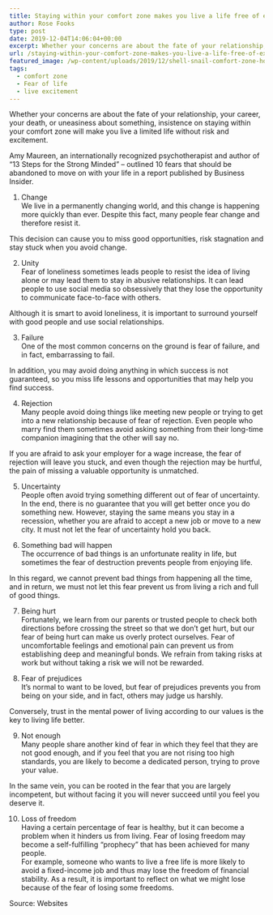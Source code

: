 ```yaml
---
title: Staying within your comfort zone makes you live a life free of excitement
author: Rose Fooks
type: post
date: 2019-12-04T14:06:04+00:00
excerpt: Whether your concerns are about the fate of your relationship, your career, your death, or uneasiness about something, insistence on staying within your comfort zone will make you live a limited life without risk and excitement.
url: /staying-within-your-comfort-zone-makes-you-live-a-life-free-of-excitement/
featured_image: /wp-content/uploads/2019/12/shell-snail-comfort-zone-house-slowly-spiral.jpg
tags:
  - comfort zone
  - Fear of life
  - live excitement
---
```


Whether your concerns are about the fate of your relationship, your career, your death, or uneasiness about something, insistence on staying within your comfort zone will make you live a limited life without risk and excitement.

Amy Maureen, an internationally recognized psychotherapist and author of &#8220;13 Steps for the Strong Minded&#8221; &#8211; outlined 10 fears that should be abandoned to move on with your life in a report published by Business Insider.

1. Change  
   We live in a permanently changing world, and this change is happening more quickly than ever. Despite this fact, many people fear change and therefore resist it.

This decision can cause you to miss good opportunities, risk stagnation and stay stuck when you avoid change.

2. Unity  
   Fear of loneliness sometimes leads people to resist the idea of ​​living alone or may lead them to stay in abusive relationships. It can lead people to use social media so obsessively that they lose the opportunity to communicate face-to-face with others.

Although it is smart to avoid loneliness, it is important to surround yourself with good people and use social relationships.

3. Failure  
   One of the most common concerns on the ground is fear of failure, and in fact, embarrassing to fail.

In addition, you may avoid doing anything in which success is not guaranteed, so you miss life lessons and opportunities that may help you find success.

4. Rejection  
   Many people avoid doing things like meeting new people or trying to get into a new relationship because of fear of rejection. Even people who marry find them sometimes avoid asking something from their long-time companion imagining that the other will say no.

If you are afraid to ask your employer for a wage increase, the fear of rejection will leave you stuck, and even though the rejection may be hurtful, the pain of missing a valuable opportunity is unmatched.

5. Uncertainty  
   People often avoid trying something different out of fear of uncertainty. In the end, there is no guarantee that you will get better once you do something new. However, staying the same means you stay in a recession, whether you are afraid to accept a new job or move to a new city. It must not let the fear of uncertainty hold you back.

6. Something bad will happen  
   The occurrence of bad things is an unfortunate reality in life, but sometimes the fear of destruction prevents people from enjoying life.

In this regard, we cannot prevent bad things from happening all the time, and in return, we must not let this fear prevent us from living a rich and full of good things.

7. Being hurt  
   Fortunately, we learn from our parents or trusted people to check both directions before crossing the street so that we don&#8217;t get hurt, but our fear of being hurt can make us overly protect ourselves. Fear of uncomfortable feelings and emotional pain can prevent us from establishing deep and meaningful bonds. We refrain from taking risks at work but without taking a risk we will not be rewarded.

8. Fear of prejudices  
   It&#8217;s normal to want to be loved, but fear of prejudices prevents you from being on your side, and in fact, others may judge us harshly.

Conversely, trust in the mental power of living according to our values ​​is the key to living life better.

9. Not enough  
   Many people share another kind of fear in which they feel that they are not good enough, and if you feel that you are not rising too high standards, you are likely to become a dedicated person, trying to prove your value.

In the same vein, you can be rooted in the fear that you are largely incompetent, but without facing it you will never succeed until you feel you deserve it.

10. Loss of freedom  
    Having a certain percentage of fear is healthy, but it can become a problem when it hinders us from living. Fear of losing freedom may become a self-fulfilling “prophecy” that has been achieved for many people.  
    For example, someone who wants to live a free life is more likely to avoid a fixed-income job and thus may lose the freedom of financial stability. As a result, it is important to reflect on what we might lose because of the fear of losing some freedoms.

Source: Websites
